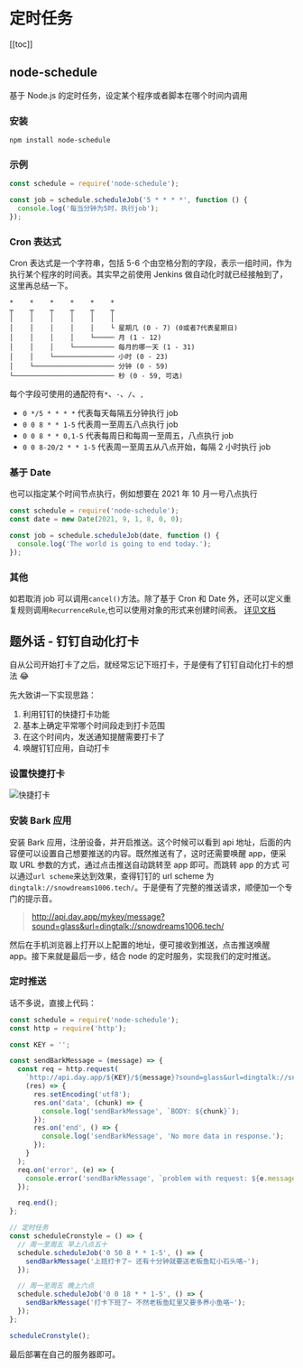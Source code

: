 # 定时任务

[[toc]]

## node-schedule

基于 Node.js 的定时任务，设定某个程序或者脚本在哪个时间内调用

### 安装

```shell
npm install node-schedule
```

### 示例

```js
const schedule = require('node-schedule');

const job = schedule.scheduleJob('5 * * * *', function () {
  console.log('每当分钟为5时，执行job');
});
```

### Cron 表达式

Cron 表达式是一个字符串，包括 5-6 个由空格分割的字段，表示一组时间，作为执行某个程序的时间表。其实早之前使用 Jenkins 做自动化时就已经接触到了，这里再总结一下。

```
*    *    *    *    *    *
┬    ┬    ┬    ┬    ┬    ┬
│    │    │    │    │    │
│    │    │    │    │    └ 星期几 (0 - 7) (0或者7代表星期日)
│    │    │    │    └───── 月 (1 - 12)
│    │    │    └────────── 每月的哪一天 (1 - 31)
│    │    └─────────────── 小时 (0 - 23)
│    └──────────────────── 分钟 (0 - 59)
└───────────────────────── 秒 (0 - 59, 可选)
```

每个字段可使用的通配符有`*`、`-`、`/`、`,`

- `0 */5 * * * *` 代表每天每隔五分钟执行 job
- `0 0 8 * * 1-5` 代表周一至周五八点执行 job
- `0 0 8 * * 0,1-5` 代表每周日和每周一至周五，八点执行 job
- `0 0 8-20/2 * * 1-5` 代表周一至周五从八点开始，每隔 2 小时执行 job

### 基于 Date

也可以指定某个时间节点执行，例如想要在 2021 年 10 月一号八点执行

```js
const schedule = require('node-schedule');
const date = new Date(2021, 9, 1, 8, 0, 0);

const job = schedule.scheduleJob(date, function () {
  console.log('The world is going to end today.');
});
```

### 其他

如若取消 job 可以调用`cancel()`方法。除了基于 Cron 和 Date 外，还可以定义重复规则调用`RecurrenceRule`,也可以使用对象的形式来创建时间表。 [详见文档](https://github.com/node-schedule/node-schedule)

## 题外话 - 钉钉自动化打卡

自从公司开始打卡了之后，就经常忘记下班打卡，于是便有了钉钉自动化打卡的想法 😂

先大致讲一下实现思路：

1. 利用钉钉的快捷打卡功能
2. 基本上确定平常哪个时间段走到打卡范围
3. 在这个时间内，发送通知提醒需要打卡了
4. 唤醒钉钉应用，自动打卡

### 设置快捷打卡

![快捷打卡](/images/node/schedule-1-1.jpg)

### 安装 Bark 应用

安装 Bark 应用，注册设备，并开启推送。这个时候可以看到 api 地址，后面的内容便可以设置自己想要推送的内容。既然推送有了，这时还需要唤醒 app，便采取 URL 参数的方式，通过点击推送自动跳转至 app 即可。而跳转 app 的方式 可以通过`url scheme`来达到效果，查得钉钉的 url scheme 为`dingtalk://snowdreams1006.tech/`。于是便有了完整的推送请求，顺便加一个专门的提示音。

> http://api.day.app/mykey/message?sound=glass&url=dingtalk://snowdreams1006.tech/

然后在手机浏览器上打开以上配置的地址，便可接收到推送，点击推送唤醒 app。接下来就是最后一步，结合 node 的定时服务，实现我们的定时推送。

### 定时推送

话不多说，直接上代码：

```js
const schedule = require('node-schedule');
const http = require('http');

const KEY = '';

const sendBarkMessage = (message) => {
  const req = http.request(
    `http://api.day.app/${KEY}/${message}?sound=glass&url=dingtalk://snowdreams1006.tech/`,
    (res) => {
      res.setEncoding('utf8');
      res.on('data', (chunk) => {
        console.log('sendBarkMessage', `BODY: ${chunk}`);
      });
      res.on('end', () => {
        console.log('sendBarkMessage', 'No more data in response.');
      });
    }
  );
  req.on('error', (e) => {
    console.error('sendBarkMessage', `problem with request: ${e.message}`);
  });

  req.end();
};

// 定时任务
const scheduleCronstyle = () => {
  // 周一至周五 早上八点五十
  schedule.scheduleJob('0 50 8 * * 1-5', () => {
    sendBarkMessage('上班打卡了~ 还有十分钟就要送老板鱼缸小石头咯~');
  });

  // 周一至周五 晚上六点
  schedule.scheduleJob('0 0 18 * * 1-5', () => {
    sendBarkMessage('打卡下班了~ 不然老板鱼缸里又要多养小鱼咯~');
  });
};

scheduleCronstyle();
```

最后部署在自己的服务器即可。

<Gitalk />

